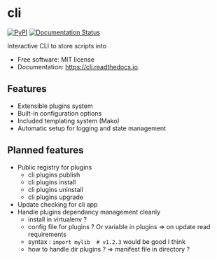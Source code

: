 # cli


[![PyPI](https://img.shields.io/pypi/v/cli.svg)](https://pypi.python.org/pypi/cli)
[![Documentation Status](https://readthedocs.org/projects/cli/badge/?version=latest)](https://readthedocs.org/projects/cli/badge/?version=latest)


Interactive CLI to store scripts into


* Free software: MIT license
* Documentation: https://cli.readthedocs.io.


## Features

* Extensible plugins system
* Built-in configuration options
* Included templating system (Mako)
* Automatic setup for logging and state management

## Planned features

* Public registry for plugins
  * cli plugins publish
  * cli plugins install
  * cli plugins uninstall
  * cli plugins upgrade
* Update checking for cli app
* Handle plugins dependancy management cleanly
  * install in virtualenv ?
  * config file for plugins ? Or variable in plugins => on update read requirements
  * syntax : `import mylib  # v1.2.3` would be good I think
  * how to handle dir plugins ? => manifest file in directory ?
